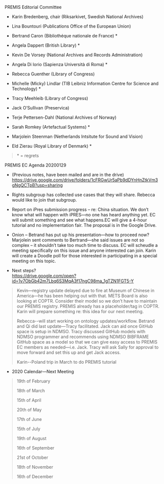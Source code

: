 PREMIS Editorial Committee

-   Karin Bredenberg, chair (Riksarkivet, Swedish National Archives)

-   Lina Bountouri (Publications Office of the European Union)

-   Bertrand Caron (Bibliothéque nationale de France) \*

-   Angela Dappert (British Library) \*

-   Kevin De Vorsey (National Archives and Records Administration)

-   Angela Di Iorio (Sapienza Università di Roma) \*

-   Rebecca Guenther (Library of Congress)

-   Michelle (Micky) Lindlar (TIB Leibniz Information Centre for Science
    and Technology) \*

-   Tracy Meehleib (Library of Congress)

-   Jack O’Sullivan (Preservica)

-   Terje Pettersen-Dahl (National Archives of Norway)

-   Sarah Romkey (Artefactual Systems) \*

-   Marjolein Steenman (Netherlands Intsitute for Sound and Vision)

-   Eld Zierau (Royal Library of Denmark) \*

> \* = regrets

PREMIS EC Agenda 20200129

-   (Previous notes, have been mailed and are in the drive)
    <https://drive.google.com/drive/folders/1cFRGwUr5aPb9dDYnHnZtkVm3gNgQCTpB?usp=sharing>

-   Rights subgroup has collected use cases that they will share.
    Rebecca would like to join that subgroup.

-   Report on iPres submission progress – re: China situation. We don’t
    know what will happen with iPRES—no one has heard anything yet. EC
    will submit something and see what happens.EC will give a 4-hour
    tutorial and no implementation fair. The proposal is in the Google
    Drive.

-   Onion – Betrand has put up his presentation—how to proceed now?
    Marjolein sent comments to Bertrand—she said issues are not so
    complex – it shouldn’t take too much time to discuss. EC will
    scheudle a meeting specifically on this issue and anyone interested
    can join. Karin will create a Doodle poll for those interested in
    participating in a special meeting on this topic.

-   Next steps?  
    <https://drive.google.com/open?id=1v7ObGb42m7Lbq6S3MqA3f17ngC98ma_1gTZN1FGT5-Y>

> Kevin—registry update delayed due to fire at Museum of Chinese in
> America—he has been helping out with that. METS Board is also looking
> at COPTR. Consider their model so we don’t have to maintain our PREMIS
> registry. PREMIS already has a placeholder/tag in COPTR. Karin will
> prepare something re: this idea for our next meeting.
>
> Rebecca--will start working on ontology updates/workflow. Betrand and
> Qi did last update—Tracy facilitated. Jack can aid once GitHub space
> is setup in NDMSO. Tracy discussed GitHub models with NDMSO programmer
> and recommends using NDMSO BIBFRAME GitHub space as a model so that we
> can give easy access to PREMIS EC members as needed—i.e. Jack. Tracy
> will ask Sally for approval to move forward and set this up and get
> Jack access.
>
> Karin--Poland trip in March to do PREMIS tutorial

-   2020 Calendar—Next Meeting

> 19th of February
>
> 18th of March
>
> 15th of April
>
> 20th of May
>
> 17th of June
>
> 15th of July
>
> 19th of August
>
> 16th of September
>
> 21st of October
>
> 18th of November
>
> 16th of December
